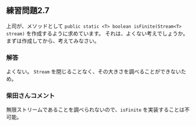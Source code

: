 ## 練習問題2.7

上司が、メソッドとして `public static <T> boolean isFinite(Stream<T> stream)` を作成するように求めています。
それは、よくない考えでしょうか。
まずは作成してから、考えてみなさい。

### 解答

よくない。
`Stream` を閉じることなく、その大きさを調べることができないため。

### 柴田さんコメント

無限ストリームであることを調べられないので、`isFinite` を実装することは不可能。
